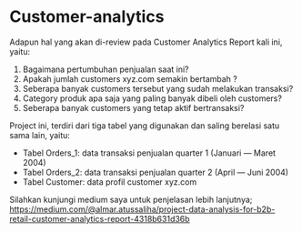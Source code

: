 # Customer-analytics
Adapun hal yang akan di-review pada Customer Analytics Report kali ini, yaitu:
1. Bagaimana pertumbuhan penjualan saat ini?
2. Apakah jumlah customers xyz.com semakin bertambah ?
3. Seberapa banyak customers tersebut yang sudah melakukan transaksi?
4. Category produk apa saja yang paling banyak dibeli oleh customers?
5. Seberapa banyak customers yang tetap aktif bertransaksi?

Project ini, terdiri dari tiga tabel yang digunakan dan saling berelasi satu sama lain, yaitu:
- Tabel Orders_1: data transaksi penjualan quarter 1 (Januari — Maret 2004)
- Tabel Orders_2: data transaksi penjualan quarter 2 (April — Juni 2004)
- Tabel Customer: data profil customer xyz.com

Silahkan kunjungi medium saya untuk penjelasan lebih lanjutnya; https://medium.com/@almar.atussaliha/project-data-analysis-for-b2b-retail-customer-analytics-report-4318b631d36b
